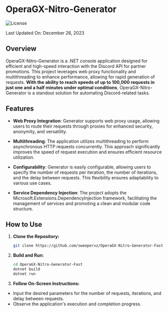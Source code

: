 # OperaGX-Nitro-Generator

![License](https://img.shields.io/badge/license-MIT-blue)

Last Updated On: December 26, 2023

## Overview

OperaGX-Nitro-Generator is a .NET console application designed for efficient and high-speed interaction with the Discord API for partner promotions. This project leverages web proxy functionality and multithreading to enhance performance, allowing for rapid generation of requests.
**With the ability to reach speeds of up to 100,000 requests in just one and a half minutes under optimal conditions**, OperaGX-Nitro-Generator is a standout solution for automating Discord-related tasks.

## Features

- **Web Proxy Integration**: Generator supports web proxy usage, allowing users to route their requests through proxies for enhanced security, anonymity, and versatility.

- **Multithreading**: The application utilizes multithreading to perform asynchronous HTTP requests concurrently. This approach significantly improves the speed of request execution and ensures efficient resource utilization.

- **Configurability**: Generator is easily configurable, allowing users to specify the number of requests per iteration, the number of iterations, and the delay between requests. This flexibility ensures adaptability to various use cases.

- **Service Dependency Injection**: The project adopts the Microsoft.Extensions.DependencyInjection framework, facilitating the management of services and promoting a clean and modular code structure.

## How to Use

1. **Clone the Repository:**
   ```bash
   git clone https://github.com/sweeperxz/OperaGX-Nitro-Generator-Fast.git
   ```
2. **Build and Run:**

   ```bash
   cd OperaGX-Nitro-Generator-Fast
   dotnet build
   dotnet run
   ```

3. **Follow On-Screen Instructions:**

- Input the desired parameters for the number of requests, iterations, and delay between requests.
- Observe the application's execution and completion progress.
